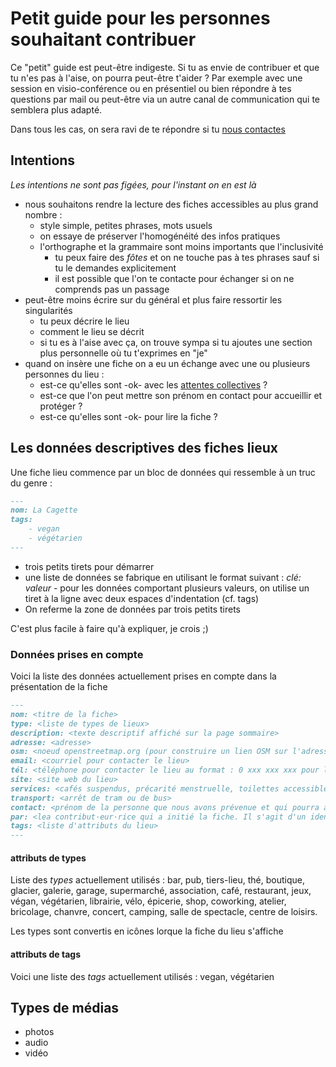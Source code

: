 # Petit guide pour les personnes souhaitant contribuer

Ce "petit" guide est peut-être indigeste. Si tu as envie de contribuer et que tu n'es pas à l'aise, on pourra peut-être t'aider ? Par exemple avec une session en visio-conférence ou en présentiel ou bien répondre à tes questions par mail ou peut-être via un autre canal de communication qui te semblera plus adapté.  
  
Dans tous les cas, on sera ravi de te répondre si tu [nous contactes](/nous-contacter)

## Intentions

_Les intentions ne sont pas figées, pour l'instant on en est là_

- nous souhaitons rendre la lecture des fiches accessibles au plus grand nombre :
  - style simple, petites phrases, mots usuels
  - on essaye de préserver l'homogénéité des infos pratiques
  - l'orthographe et la grammaire sont moins importants que l'inclusivité
    - tu peux faire des _fôtes_ et on ne touche pas à tes phrases sauf si tu le demandes explicitement
    - il est possible que l'on te contacte pour échanger si on ne comprends pas un passage
- peut-être moins écrire sur du général et plus faire ressortir les singularités
  - tu peux décrire le lieu
  - comment le lieu se décrit
  - si tu es à l'aise avec ça, on trouve sympa si tu ajoutes une section plus personnelle où tu t'exprimes en "je"
- quand on insère une fiche on a eu un échange avec une ou plusieurs personnes du lieu :
  - est-ce qu'elles sont -ok- avec les [attentes collectives](https://danslajungle.oisiflorus.com/attentes-collectives) ?
  - est-ce que l'on peut mettre son prénom en contact pour accueillir et protéger ?
  - est-ce qu'elles sont -ok- pour lire la fiche ?

## Les données descriptives des fiches lieux

Une fiche lieu commence par un bloc de données qui ressemble à un truc du genre :

```markdown
---
nom: La Cagette
tags:
    - vegan
    - végétarien
---
```

- trois petits tirets pour démarrer
- une liste de données se fabrique en utilisant le format suivant : _clé: valeur_ - pour les données comportant plusieurs valeurs, on utilise un tiret à la ligne avec deux espaces d'indentation (cf. tags) 
- On referme la zone de données par trois petits tirets

C'est plus facile à faire qu'à expliquer, je crois ;)

### Données prises en compte

Voici la liste des données actuellement prises en compte dans la présentation de la fiche

```markdown
---
nom: <titre de la fiche>
type: <liste de types de lieux>
description: <texte descriptif affiché sur la page sommaire>
adresse: <adresse>
osm: <noeud openstreetmap.org (pour construire un lien OSM sur l'adresse)>
email: <courriel pour contacter le lieu>
tél: <téléphone pour contacter le lieu au format : 0 xxx xxx xxx pour la france métropolitaine>
site: <site web du lieu>
services: <cafés suspendus, précarité menstruelle, toilettes accessibles au non-client·e·s>
transport: <arrêt de tram ou de bus>
contact: <prénom de la personne que nous avons prévenue et qui pourra accueillir>
par: <lea contribut·eur·rice qui a initié la fiche. Il s'agit d'un identifiant github.com>
tags: <liste d'attributs du lieu>
---
```

#### attributs de types

Liste des _types_ actuellement utilisés : bar, pub, tiers-lieu, thé, boutique, glacier, galerie, garage, supermarché, association, café, restaurant, jeux, végan, végétarien, librairie, vélo, épicerie, shop, coworking, atelier, bricolage, chanvre, concert, camping, salle de spectacle, centre de loisirs.  
  
Les types sont convertis en icônes lorque la fiche du lieu s'affiche  

#### attributs de tags

Voici une liste des _tags_ actuellement utilisés : vegan, végétarien

## Types de médias

- photos
- audio
- vidéo
